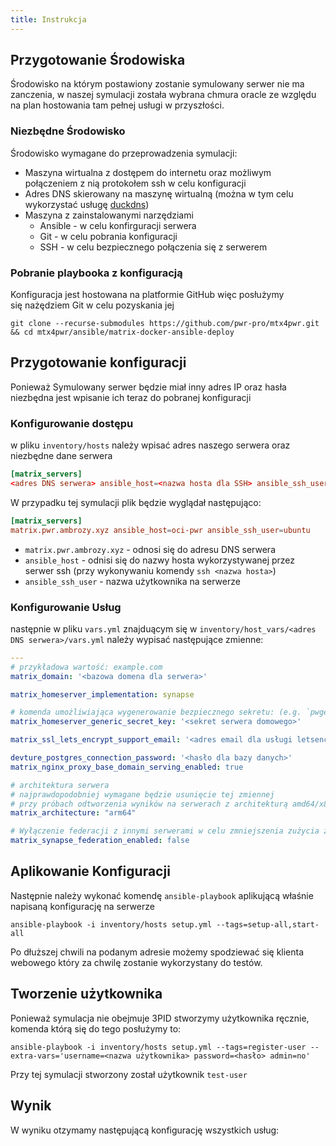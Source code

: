```yaml
---
title: Instrukcja
---
```


## Przygotowanie Środowiska
Środowisko na którym postawiony zostanie symulowany serwer nie ma zanczenia, w naszej symulacji została wybrana chmura oracle ze względu na plan hostowania tam pełnej usługi w przyszłości. 

### Niezbędne Środowisko

Środowisko wymagane do przeprowadzenia symulacji:

- Maszyna wirtualna z dostępem do internetu oraz możliwym połączeniem z nią protokołem ssh w celu konfiguracji
- Adres DNS skierowany na maszynę wirtualną (można w tym celu wykorzystać usługę [duckdns](https://duckdns.org))
- Maszyna z zainstalowanymi narzędziami 
    - Ansible - w celu konfirguracji serwera
    - Git - w celu pobrania konfiguracji
    - SSH - w celu bezpiecznego połączenia się z serwerem

### Pobranie playbooka z konfiguracją

Konfiguracja jest hostowana na platformie GitHub więc posłużymy się nażędziem Git w celu pozyskania jej
```shell
git clone --recurse-submodules https://github.com/pwr-pro/mtx4pwr.git && cd mtx4pwr/ansible/matrix-docker-ansible-deploy
```

## Przygotowanie konfiguracji
Ponieważ Symulowany serwer będzie miał inny adres IP oraz hasła niezbędna jest wpisanie ich teraz do pobranej konfiguracji


### Konfigurowanie dostępu
w pliku `inventory/hosts` należy wpisać adres naszego serwera oraz niezbędne dane serwera

```toml
[matrix_servers]
<adres DNS serwera> ansible_host=<nazwa hosta dla SSH> ansible_ssh_user=<nazwa użytkownika>
```

W przypadku tej symulacji plik będzie wyglądał następująco:
```toml
[matrix_servers]
matrix.pwr.ambrozy.xyz ansible_host=oci-pwr ansible_ssh_user=ubuntu
```

- `matrix.pwr.ambrozy.xyz` - odnosi się do adresu DNS serwera
- `ansible_host` - odnisi się do nazwy hosta wykorzystywanej przez serwer ssh (przy wykonywaniu komendy `ssh <nazwa hosta>`)
- `ansible_ssh_user` - nazwa użytkownika na serwerze

### Konfigurowanie Usług

następnie w pliku `vars.yml` znajduącym się w `inventory/host_vars/<adres DNS serwera>/vars.yml` należy wypisać następujące zmienne:

```yaml
---
# przykładowa wartość: example.com
matrix_domain: '<bazowa domena dla serwera>'

matrix_homeserver_implementation: synapse

# komenda umożliwiająca wygenerowanie bezpiecznego sekretu: (e.g. `pwgen -s 64 1`).
matrix_homeserver_generic_secret_key: '<sekret serwera domowego>'

matrix_ssl_lets_encrypt_support_email: '<adres email dla usługi letsencrypt>'

devture_postgres_connection_password: '<hasło dla bazy danych>'
matrix_nginx_proxy_base_domain_serving_enabled: true

# architektura serwera
# najprawdopodobniej wymagane będzie usunięcie tej zmiennej 
# przy próbach odtworzenia wyników na serwerach z architekturą amd64/x86_64
matrix_architecture: "arm64" 

# Wyłączenie federacji z innymi serwerami w celu zmniejszenia zużycia zasobów
matrix_synapse_federation_enabled: false
```
## Aplikowanie Konfiguracji
Następnie należy wykonać komendę `ansible-playbook` aplikującą właśnie napisaną konfigurację na serwerze
```shell
ansible-playbook -i inventory/hosts setup.yml --tags=setup-all,start-all
```

Po dłuższej chwili na podanym adresie możemy spodziewać się klienta webowego który za chwilę zostanie wykorzystany do testów.

## Tworzenie użytkownika
Ponieważ symulacja nie obejmuje 3PID stworzymy użytkownika ręcznie, komenda którą się do tego posłużymy to:
```shell
ansible-playbook -i inventory/hosts setup.yml --tags=register-user --extra-vars='username=<nazwa użytkownika> password=<hasło> admin=no'
```

Przy tej symulacji stworzony został użytkownik `test-user`


## Wynik
W wyniku otzymamy następującą konfigurację wszystkich usług:
